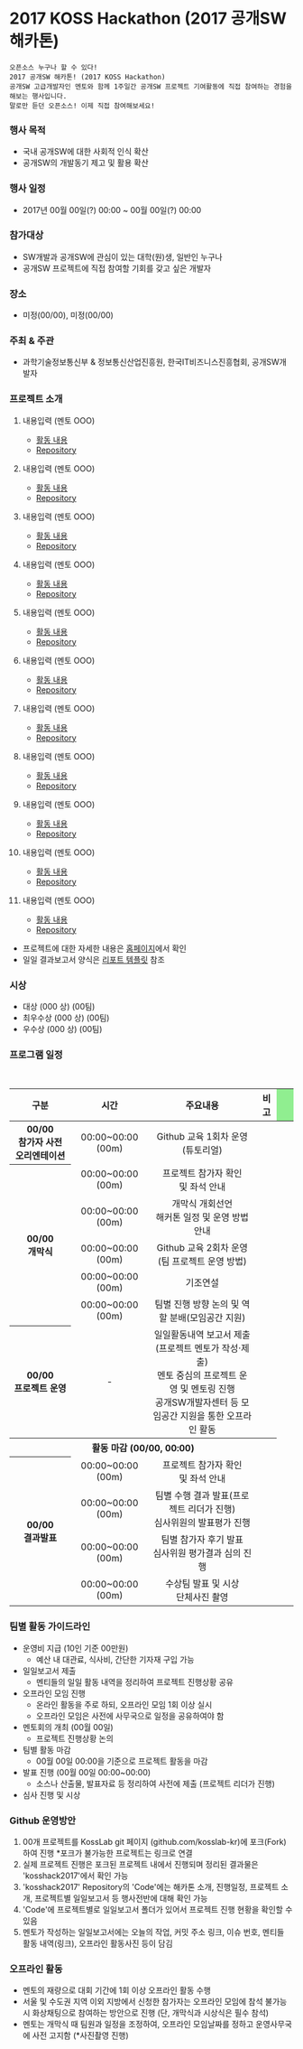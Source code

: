 # 2017 KOSS Hackathon (2017 공개SW 해카톤)

	오픈소스 누구나 할 수 있다!
	2017 공개SW 해카톤! (2017 KOSS Hackathon)
	공개SW 고급개발자인 멘토와 함께 1주일간 공개SW 프로젝트 기여활동에 직접 참여하는 경험을 해보는 행사입니다.
	말로만 듣던 오픈소스! 이제 직접 참여해보세요!

### 행사 목적
* 국내 공개SW에 대한 사회적 인식 확산
* 공개SW의 개발동기 제고 및 활용 확산

### 행사 일정
* 2017년 00월 00일(?) 00:00 ~ 00월 00일(?) 00:00

### 참가대상
* SW개발과 공개SW에 관심이 있는 대학(원)생, 일반인 누구나
* 공개SW 프로젝트에 직접 참여할 기회를 갖고 싶은 개발자

### 장소
* 미정(00/00), 미정(00/00)

### 주최 & 주관
* 과학기술정보통신부 & 정보통신산업진흥원, 한국IT비즈니스진흥협회, 공개SW개발자

### 프로젝트 소개
1. 내용입력 (멘토 OOO)
	- [활동 내용](https://....................................................)
	- [Repository](https://....................................................)

2. 내용입력 (멘토 OOO)
	- [활동 내용](https://....................................................)
	- [Repository](https://....................................................)

3. 내용입력 (멘토 OOO)
	- [활동 내용](https://....................................................)
	- [Repository](https://....................................................)

4. 내용입력 (멘토 OOO)
	- [활동 내용](https://....................................................)
	- [Repository](https://....................................................)

5. 내용입력 (멘토 OOO)
	- [활동 내용](https://....................................................)
	- [Repository](https://....................................................)

6. 내용입력 (멘토 OOO)
	- [활동 내용](https://....................................................)
	- [Repository](https://....................................................)

7. 내용입력 (멘토 OOO)
	- [활동 내용](https://....................................................)
	- [Repository](https://....................................................)

8. 내용입력 (멘토 OOO)
	- [활동 내용](https://....................................................)
	- [Repository](https://....................................................)

9. 내용입력 (멘토 OOO)
	- [활동 내용](https://....................................................)
	- [Repository](https://....................................................)

10. 내용입력 (멘토 OOO)
	- [활동 내용](https://....................................................)
	- [Repository](https://....................................................)

11. 내용입력 (멘토 OOO)
	- [활동 내용](https://....................................................)
	- [Repository](https://....................................................)

* 프로젝트에 대한 자세한 내용은 [홈페이지](https://kosshackathon.kr/project)에서 확인
* 일일 결과보고서 양식은 [리포트 템플릿](https://github.com/kosslab-kr/kosshack2016/blob/master/daily/report_template.md) 참조

### 시상

* 대상 (000 상) (00팀)
* 최우수상 (000 상) (00팀)
* 우수상 (000 상) (00팀)

### 프로그램 일정

<table>
    <thead>
        <tr>
            <th align="center">구분</th>
            <th align="center">시간</th>
            <th align="center">주요내용</th>
            <th align="center">비고</th>
            <TH COLSPAN="3"  BGCOLOR="Lightgreen">
        </tr>
    </thead>
    <tbody>
     <tr>
        <th align="center" rowspan="1">00/00<BR>참가자 사전 오리엔테이션</th>
        <td align="center">00:00~00:00 (00m)</td>
        <td align="center">Github 교육 1회차 운영(튜토리얼)</td>
        <td> </td>
    </tr>
    <tr>
      <th align="center" rowspan="5">00/00<BR>개막식</th>
      <td align="center">00:00~00:00 (00m)</td>
      <td align="center">프로젝트 참가자 확인 및 좌석 안내</td>
      <td align="center"></td>
    </tr>
    <tr>
      <td align="center">	00:00~00:00 (00m)</td>
      <td align="center">개막식 개회선언<BR>해커톤 일정 및 운영 방법 안내</td>
      <td align="center"></td>
    </tr>
    <tr>
      <td align="center">	00:00~00:00 (00m)</td>
      <td align="center">Github 교육 2회차 운영(팀 프로젝트 운영 방법)</td>
      <td align="center"></td>
    </tr>
    <tr>
      <td align="center">	00:00~00:00 (00m)</td>
      <td align="center">기조연설</td>
      <td align="center"></td>
    </tr>		    
    <tr>
      <td align="center">	00:00~00:00 (00m)</td>
      <td align="center">팀별 진행 방향 논의 및 역할 분배(모임공간 지원)</td>
      <td align="center"></td>
    </tr>	    
    <tr>
      <th align="center" rowspan="1">00/00<BR>프로젝트 운영</th>
      <td align="center">-</td>
      <td align="center">일일활동내역 보고서 제출(프로젝트 멘토가 작성·제출)<BR>멘토 중심의 프로젝트 운영 및 멘토링 진행<BR>공개SW개발자센터 등 모임공간 지원을 통한 오프라인 활동 </td>
      <td align="center"></td>
    </tr>
    <tr>
      <th align="center" colspan="4">활동 마감 (00/00, 00:00)</th>
    </tr>	      	      
    <tr>
      <th align="center" rowspan="5">00/00<BR>결과발표</th>
      <td align="center">00:00~00:00 (00m)</td>
      <td align="center">프로젝트 참가자 확인 및 좌석 안내</td>
      <td align="center"></td>
    </tr>
    <tr>
      <td align="center">	00:00~00:00 (00m)</td>
      <td align="center">팀별 수행 결과 발표(프로젝트 리더가 진행)<BR>심사위원의 발표평가 진행</td>
      <td align="center"></td>
    </tr>
    <tr>
      <td align="center">	00:00~00:00 (00m)</td>
      <td align="center">팀별 참가자 후기 발표<BR>심사위원 평가결과 심의 진행</td>
      <td align="center"></td>
    </tr>
    <tr>
      <td align="center">	00:00~00:00 (00m)</td>
      <td align="center">수상팀 발표 및 시상<BR>단체사진 촬영</td>
      <td align="center"></td>
    </tr>   
</table>

### 팀별 활동 가이드라인
* 운영비 지급 (10인 기준 00만원)
	- 예산 내 대관료, 식사비, 간단한 기자재 구입 가능
* 일일보고서 제출
	- 멘티들의 일일 활동 내역을 정리하여 프로젝트 진행상황 공유
* 오프라인 모임 진행
	- 온라인 활동을 주로 하되, 오프라인 모임 1회 이상 실시
	- 오프라인 모임은 사전에 사무국으로 일정을 공유하여야 함
* 멘토회의 개최 (00월 00일)
	- 프로젝트 진행상황 논의
* 팀별 활동 마감
	- 00월 00일 00:00을 기준으로 프로젝트 활동을 마감
* 발표 진행 (00월 00일 00:00~00:00)
	- 소스나 산출물, 발표자료 등 정리하여 사전에 제출 (프로젝트 리더가 진행)
* 심사 진행 및 시상

### Github 운영방안
1. 00개 프로젝트를 KossLab git 페이지 (github.com/kosslab-kr)에 포크(Fork)하여 진행
	*포크가 불가능한 프로젝트는 링크로 연결
2. 실제 프로젝트 진행은 포크된 프로젝트 내에서 진행되며 정리된 결과물은 'kosshack2017'에서 확인 가능
3. 'kosshack2017' Repository의 'Code'에는 해카톤 소개, 진행일정, 프로젝트 소개, 프로젝트별 일일보고서 등 행사전반에 대해 확인 가능
4. 'Code'에 프로젝트별로 일일보고서 폴더가 있어서 프로젝트 진행 현황을 확인할 수 있음
5. 멘토가 작성하는 일일보고서에는 오늘의 작업, 커밋 주소 링크, 이슈 번호, 멘티들 활동 내역(링크), 오프라인 활동사진 등이 담김

### 오프라인 활동
* 멘토의 재량으로 대회 기간에 1회 이상 오프라인 활동 수행
* 서울 및 수도권 지역 이외 지방에서 신청한 참가자는 오프라인 모임에 참석 불가능시 화상채팅으로 참여하는 방안으로 진행 (단, 개막식과 시상식은 필수 참석)
* 멘토는 개막식 때 팀원과 일정을 조정하여, 오프라인 모임날짜를 정하고 운영사무국에 사전 고지함 (*사진촬영 진행)
